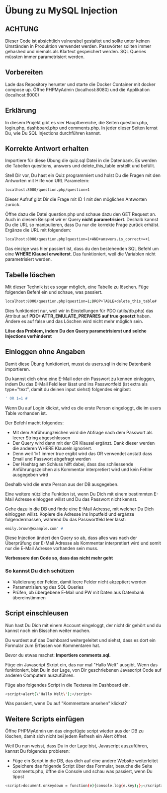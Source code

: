 # Übung zu MySQL Injection

## ACHTUNG

Dieser Code ist absichtlich vulnerabel gestaltet und sollte unter keinen Umständen in Produktion verwendet werden. Passwörter sollten immer gehashed und niemals als Klartext gespeichert werden. SQL Queries müssten immer parametrisiert werden.

## Vorbereiten

Lade das Repository herunter und starte die Docker Container mit docker compose up.
Öffne PHPMyAdmin (localhost:8080) und die Applikation (localhost:8000)

## Erklärung

In diesem Projekt gibt es vier Hauptbereiche, die Seiten question.php, login.php, dashboard.php und comments.php. In jeder dieser Seiten lernst Du, wie Du SQL Injections durchführen kannst.

## Korrekte Antwort erhalten

Importiere für diese Übung die quiz.sql Datei in die Datenbank. Es werden die Tabellen questions, answers und delete_this_table erstellt und befüllt.

Stell Dir vor, Du hast ein Quiz programmiert und holst Du die Fragen mit den Antworten mit Hilfe von URL Parametern:

```bash
localhost:8000/question.php/question=1
```

Dieser Aufruf gibt Dir die Frage mit ID 1 mit den möglichen Antworten zurück.

Öffne dazu die Datei question.php und schaue dazu den GET Request an. Auch in diesem Beispiel wir er Query **nicht parametrisiert**. Deshalb kannst Du die URL so manipulieren, dass Du nur die korrekte Frage zurück erhälst. Ergänze die URL mit folgendem:

```bash
localhost:8000/question.php?question=1+AND+answers.is_correct+=+1
```

Das einzige was hier passiert ist, dass du den bestehenden SQL Befehl um eine **WHERE Klausel erweiterst**. Das funktioniert, weil die Variablen nicht parametrisiert werden.

## Tabelle löschen

Mit dieser Technik ist es sogar möglich, eine Tabelle zu löschen. Füge folgenden Befehl ein und schaue, was passiert.

```bash
localhost:8000/question.php?question=1;DROP+TABLE+delete_this_table#
```

Dies funktioniert nur, weil wir in Einstellungen für PDO (utils/db.php) das Attribut auf **PDO::ATTR_EMULATE_PREPARES auf true gesetzt** haben. Ändere es auf false und das Löschen wird nicht mehr möglich sein.

**Löse das Problem, indem Du den Query parametrisierst und solche Injections verhinderst**

## Einloggen ohne Angaben

Damit diese Übung funktioniert, musst du users.sql in deine Datenbank importieren.

Du kannst dich ohne eine E-Mail oder ein Passwort zu kennen einloggen, indem Du das E-Mail Feld leer lässt und ins Passwortfeld (ist extra als type="text", damit du deinen input siehst) folgendes eingibst:

```bash
' OR 1=1 #
```

Wenn Du auf Login klickst, wird es die erste Person eingeloggt, die im users Table vorhanden ist.

Der Befehl macht folgendes:

- Mit dem Anführungzeichen wird die Abfrage nach dem Passwort als leerer String abgeschlossen
- Der Query wird dann mit der OR Klausel ergänzt. Dank dieser werden die anderen WHERE Klauseln ignoriert.
- Denn weil 1=1 immer true ergibt wird das OR verwendet anstatt dass Email und Passwort abgefragt werden
- Der Hashtag am Schluss hilft dabei, dass das schliessende Anführungszeichen als Kommentar interpretiert wird und kein Fehler ausgegeben wird

Deshalb wird die erste Person aus der DB ausgegeben.

Eine weitere nützliche Funktion ist, wenn Du Dich mit einem bestimmten E-Mail Adresse einloggen willst und Du das Passwort nicht kennst.

Gehe dazu in die DB und finde eine E-Mail Adresse, mit welcher Du Dich einloggen willst. Kopiere die Adresse ins Inputfeld und ergänze folgendermassen, während Du das Passwortfeld leer lässt:

```bash
emily.brown@example.com' #
```

Diese Injection ändert den Query so ab, dass alles was nach der Überprüfung der E-Mail Adresse als Kommentar interpretiert wird und somit nur die E-Mail Adresse vorhanden sein muss.

**Verbessere den Code so, dass das nicht mehr geht**

### So kannst Du dich schützen

- Validierung der Felder, damit leere Felder nicht akzeptiert werden
- Parametrisierung des SQL Queries
- Prüfen, ob übergebene E-Mail und PW mit Daten aus Datenbank übereinstimmen

## Script einschleusen

Nun hast Du Dich mit einem Account eingeloggt, der nicht dir gehört und du kannst noch ein Bisschen weiter machen.

Du wurdest auf das Dashboard weitergeleitet und siehst, dass es dort ein Formular zum Erfassen von Kommentaren hat.

Bevor du etwas machst: **Importiere comments.sql.**

Füge ein Javascript Skript ein, das nur mal "Hallo Welt" ausgibt. Wenn das funktioniert, bist Du in der Lage, von Dir geschriebenen Javascript Code auf anderen Computern auszuführen.

Füge also folgendes Script in die Textarea im Dashboard ein.

```bash
<script>alert(\'Hallo Welt\');</script>
```

Was passiert, wenn Du auf "Kommentare ansehen" klickst?

## Weitere Scripts einfügen

Öffne PHPMyAdmin um das eingefügte script wieder aus der DB zu löschen, damit sich nicht bei jedem Refresh ein Alert öffnet.

Weil Du nun weisst, dass Du in der Lage bist, Javascript auszuführen, kannst Du folgendes probieren:

- Füge ein Script in die DB, das dich auf eine andere Website weiterleitet
- Speichere das folgende Script über das Formular, besuche die Seite comments.php, öffne die Console und schau was passiert, wenn Du tippst

```bash
<script>document.onkeydown = function(e){console.log(e.key);};</script>
```
